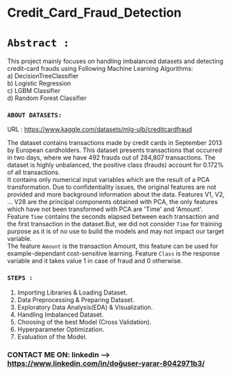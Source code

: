 # Credit_Card_Fraud_Detection

   # `Abstract :`   
   
   This project mainly focuses on handling imbalanced datasets and detecting credit-card frauds using Following Machine Learning Algorithms:      
   a) DecisionTreeClassifier      
   b) Logistic Regression      
   c) LGBM Classifier      
   d) Random Forest Classifier    
   
   ### `ABOUT DATASETS:`   
   
   URL : https://www.kaggle.com/datasets/mlg-ulb/creditcardfraud  
   
   The dataset contains transactions made by credit cards in September 2013 by European cardholders.  This dataset presents transactions that occurred in two days, where we have 492 frauds out of 284,807 transactions. The dataset is highly unbalanced, the positive class (frauds) account for 0.172% of all transactions.  
   It contains only numerical input variables which are the result of a PCA transformation. Due to confidentiality issues, the original features are not provided and more background information about the data. Features V1, V2, … V28 are the principal components obtained with PCA, the only features which have not been transformed with PCA are 'Time' and 'Amount'.  
   Feature `Time` contains the seconds elapsed between each transaction and the first transaction in the dataset.But, we did not consider `Time` for training purpose as it is of no use to build the models and may not impact our target variable.  
   The feature `Amount` is the transaction Amount, this feature can be used for example-dependant cost-sensitive learning.  Feature `Class` is the response variable and it takes value 1 in case of fraud and 0 otherwise.  
   
   ### `STEPS : `        
   1) Importing Libraries & Loading Dataset.
   2) Data Preprocessing & Preparing Dataset.
   3) Exploratory Data Analysis(EDA) & Visualization.
   4) Handling Imbalanced Dataset.
   5) Choosing of the best Model (Cross Validation).
   6) Hyperparameter Optimization.
   7) Evaluation of the Model.
     
### CONTACT ME ON:  linkedin --> https://www.linkedin.com/in/doğuser-yarar-8042971b3/
